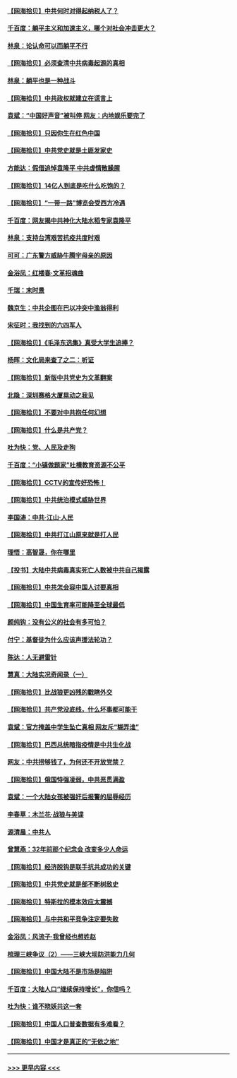 #### [【网海拾贝】中共何时对得起纳税人了？](../pages/nsc993/n12985578.md?t=05310201) 
#### [千百度：躺平主义和加速主义，哪个对社会冲击更大？](../pages/nsc993/n12985512.md?t=05310201) 
#### [林泉：论认命可以而躺平不行](../pages/nsc993/n12985505.md?t=05310201) 
#### [【网海拾贝】必须查清中共病毒起源的真相](../pages/nsc993/n12984276.md?t=05310201) 
#### [林泉：躺平也是一种战斗](../pages/nsc993/n12984194.md?t=05310201) 
#### [【网海拾贝】中共政权就建立在谎言上](../pages/nsc993/n12981880.md?t=05310201) 
#### [袁斌：“中国好声音”被叫停 网友：内地娱乐要完了](../pages/nsc993/n12981826.md?t=05310201) 
#### [【网海拾贝】只因你生在红色中国](../pages/nsc993/n12979096.md?t=05310201) 
#### [【网海拾贝】中共党史就是土匪发家史](../pages/nsc993/n12976478.md?t=05310201) 
#### [方能达：假借追悼袁隆平 中共虚情散臊腥](../pages/nsc993/n12976396.md?t=05310201) 
#### [【网海拾贝】14亿人到底是吃什么吃饱的？](../pages/nsc993/n12974125.md?t=05310201) 
#### [【网海拾贝】“一带一路”博览会受西方冷遇](../pages/nsc993/n12971787.md?t=05310201) 
#### [千百度：网友揭中共神化大陆水稻专家袁隆平](../pages/nsc993/n12971733.md?t=05310201) 
#### [林泉：支持台湾艰苦抗疫共度时艰](../pages/nsc993/n12971350.md?t=05310201) 
#### [可可：广东警方威胁牛腾宇母亲的原因](../pages/nsc993/n12971100.md?t=05310201) 
#### [金浴凤：红楼春·文革招魂曲](../pages/nsc993/n12970354.md?t=05310201) 
#### [千瑞：末时景](../pages/nsc993/n12970337.md?t=05310201) 
#### [魏京生：中共企图在巴以冲突中渔翁得利](../pages/nsc993/n12970286.md?t=05310201) 
#### [宋征时：我找到的六四军人](../pages/nsc993/n12970213.md?t=05310201) 
#### [【网海拾贝】《毛泽东选集》真受大学生追捧？](../pages/nsc993/n12968779.md?t=05310201) 
#### [杨晖：文化局来查了之二：听证](../pages/nsc993/n12966528.md?t=05310201) 
#### [【网海拾贝】新版中共党史为文革翻案](../pages/nsc993/n12967526.md?t=05310201) 
#### [北隐：深圳赛格大厦晃动之我见](../pages/nsc993/n12967393.md?t=05310201) 
#### [【网海拾贝】不要对中共抱任何幻想](../pages/nsc993/n12965222.md?t=05310201) 
#### [【网海拾贝】什么是共产党？](../pages/nsc993/n12962781.md?t=05310201) 
#### [吐为快：党、人民及走狗](../pages/nsc993/n12962747.md?t=05310201) 
#### [千百度：“小镇做题家”吐槽教育资源不公平](../pages/nsc993/n12962705.md?t=05310201) 
#### [【网海拾贝】CCTV的宣传好恐怖！](../pages/nsc993/n12959984.md?t=05310201) 
#### [【网海拾贝】中共统治模式威胁世界](../pages/nsc993/n12957622.md?t=05310201) 
#### [李国涛：中共‧江山‧人民](../pages/nsc993/n12957502.md?t=05310201) 
#### [【网海拾贝】中共打江山原来就是打人民](../pages/nsc993/n12954345.md?t=05310201) 
#### [理悟：高智晟，你在哪里](../pages/nsc993/n12953115.md?t=05310201) 
#### [【投书】大陆中共病毒真实死亡人数被中共自己揭露](../pages/nsc993/n12953050.md?t=05310201) 
#### [【网海拾贝】中共怎会容中国人讨要真相](../pages/nsc993/n12952161.md?t=05310201) 
#### [【网海拾贝】中国生育率可能降至全球最低](../pages/nsc993/n12948793.md?t=05310201) 
#### [颜纯钩：没有公义的社会有多可怕？](../pages/nsc993/n12947626.md?t=05310201) 
#### [付宁：基督徒为什么应该声援法轮功？](../pages/nsc993/n12947233.md?t=05310201) 
#### [陈达：人无避雷针](../pages/nsc993/n12947098.md?t=05310201) 
#### [慧真：大陆实况奇闻录（一）](../pages/nsc993/n12945811.md?t=05310201) 
#### [【网海拾贝】比战狼更凶残的戳瞎外交](../pages/nsc993/n12945717.md?t=05310201) 
#### [【网海拾贝】共产党没底线，什么坏事都可能干](../pages/nsc993/n12942090.md?t=05310201) 
#### [袁斌：官方掩盖中学生坠亡真相 网友斥“糊弄谁”](../pages/nsc993/n12942029.md?t=05310201) 
#### [【网海拾贝】巴西总统暗指疫情是中共生化战](../pages/nsc993/n12938999.md?t=05310201) 
#### [网友：中共捞够钱了，为何还不开放党禁？](../pages/nsc993/n12938952.md?t=05310201) 
#### [【网海拾贝】俄国恃强凌弱，中共恶贯满盈](../pages/nsc993/n12936626.md?t=05310201) 
#### [袁斌：一个大陆女孩被强奸后报警的屈辱经历](../pages/nsc993/n12936547.md?t=05310201) 
#### [李春草：木兰花·战狼与美谍](../pages/nsc993/n12935995.md?t=05310201) 
#### [源清晨：中共人](../pages/nsc993/n12935589.md?t=05310201) 
#### [曾慧燕：32年前那个纪念会 改变多少人命运](../pages/nsc993/n12934233.md?t=05310201) 
#### [【网海拾贝】经济脱钩是联手抗共成功的关键](../pages/nsc993/n12934176.md?t=05310201) 
#### [【网海拾贝】中共党史就是部不断树敌史](../pages/nsc993/n12932844.md?t=05310201) 
#### [【网海拾贝】特斯拉的模本效应太震撼](../pages/nsc993/n12925626.md?t=05310201) 
#### [【网海拾贝】与中共和平竞争注定要失败](../pages/nsc993/n12923326.md?t=05310201) 
#### [金浴凤：风流子‧我曾经也想姓赵](../pages/nsc993/n12920911.md?t=05310201) 
#### [梳理三峡争议（2）——三峡大坝防洪能力几何](../pages/nsc993/n12920173.md?t=05310201) 
#### [【网海拾贝】中国大陆不是市场是陷阱](../pages/nsc993/n12920143.md?t=05310201) 
#### [千百度：大陆人口“继续保持增长”，你信吗？](../pages/nsc993/n12918946.md?t=05310201) 
#### [吐为快：谁不晓妖共这一套](../pages/nsc993/n12918941.md?t=05310201) 
#### [【网海拾贝】中国人口普查数据有多难看？](../pages/nsc993/n12917822.md?t=05310201) 
#### [【网海拾贝】中国才是真正的“无依之地”](../pages/nsc993/n12915845.md?t=05310201) 

----
#### [ >>> 更早内容 <<< ](../indexes/nsc993-earlier.md)
